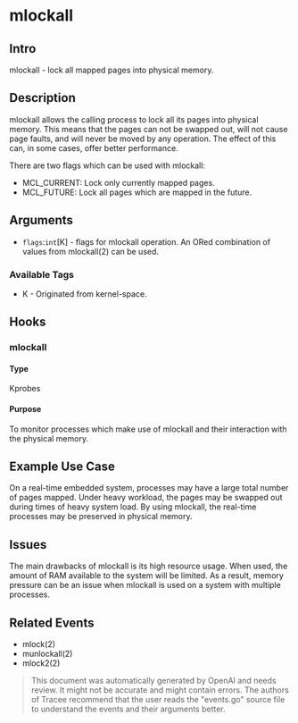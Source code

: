 
# mlockall

## Intro
mlockall - lock all mapped pages into physical memory. 

## Description
mlockall allows the calling process to lock all its pages into physical memory. This means that the pages can not be swapped out, will not cause page faults, and will never be moved by any operation. The effect of this can, in some cases, offer better performance. 

There are two flags which can be used with mlockall: 

* MCL_CURRENT: Lock only currently mapped pages.
* MCL_FUTURE: Lock all pages which are mapped in the future.

## Arguments
* `flags`:`int`[K] - flags for mlockall operation. An ORed combination of values from mlockall(2) can be used.

### Available Tags
* K - Originated from kernel-space.

## Hooks
### mlockall
#### Type
Kprobes
#### Purpose
To monitor processes which make use of mlockall and their interaction with the physical memory. 

## Example Use Case
On a real-time embedded system, processes may have a large total number of pages mapped. Under heavy workload, the pages may be swapped out during times of heavy system load. By using mlockall, the real-time processes may be preserved in physical memory. 

## Issues
The main drawbacks of mlockall is its high resource usage. When used, the amount of RAM available to the system will be limited. As a result, memory pressure can be an issue when mlockall is used on a system with multiple processes.

## Related Events
* mlock(2)
* munlockall(2)
* mlock2(2)

> This document was automatically generated by OpenAI and needs review. It might
> not be accurate and might contain errors. The authors of Tracee recommend that
> the user reads the "events.go" source file to understand the events and their
> arguments better.
